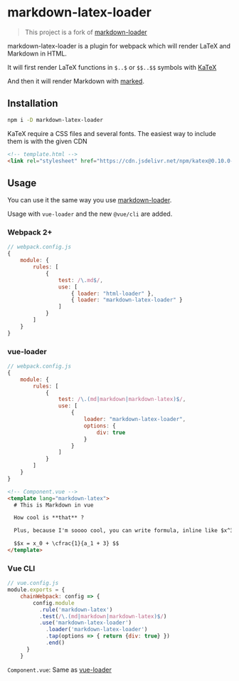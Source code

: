 markdown-latex-loader
=====================

> This project is a fork of
[markdown-loader](https://github.com/peerigon/markdown-loader)

markdown-latex-loader is a plugin for webpack which will render LaTeX and
Markdown in HTML.

It will first render LaTeX functions in `$..$` or `$$..$$` symbols with
[KaTeX](https://khan.github.io/KaTeX/)

And then it will render Markdown with [marked](https://github.com/chjj/marked).

## Installation

```bash
npm i -D markdown-latex-loader
```

KaTeX require a CSS files and several fonts. The easiest way to include them is
with the given CDN

```html
<!-- template.html -->
<link rel="stylesheet" href="https://cdn.jsdelivr.net/npm/katex@0.10.0-beta/dist/katex.min.css" integrity="sha384-9tPv11A+glH/on/wEu99NVwDPwkMQESOocs/ZGXPoIiLE8MU/qkqUcZ3zzL+6DuH" crossorigin="anonymous">
```

## Usage

You can use it the same way you use
[markdown-loader](https://github.com/peerigon/markdown-loader#usage).

Usage with `vue-loader` and the new `@vue/cli` are added.

### Webpack 2+

```javascript
// webpack.config.js
{
    module: {
        rules: [
            {
                test: /\.md$/,
                use: [
                    { loader: "html-loader" },
                    { loader: "markdown-latex-loader" }
                ]
            }
        ]
    }
}
```

### vue-loader

```javascript
// webpack.config.js
{
    module: {
        rules: [
            {
                test: /\.(md|markdown|markdown-latex)$/,
                use: [
                    {
                        loader: "markdown-latex-loader",
                        options: {
                            div: true
                        }
                    }
                ]
            }
        ]
    }
}
```

```html
<!-- Component.vue -->
<template lang="markdown-latex">
  # This is Markdown in vue

  How cool is **that** ?

  Plus, because I'm soooo cool, you can write formula, inline like $x^3$ or in block like this:

  $$x = x_0 + \cfrac{1}{a_1 + 3} $$
</template>
```

### Vue CLI

```javascript
// vue.config.js
module.exports = {
    chainWebpack: config => {
        config.module
          .rule('markdown-latex')
          .test(/\.(md|markdown|markdown-latex)$/)
          .use('markdown-latex-loader')
            .loader('markdown-latex-loader')
            .tap(options => { return {div: true} })
            .end()
      }
    }
```

`Component.vue`: Same as [vue-loader](#vue-loader)
